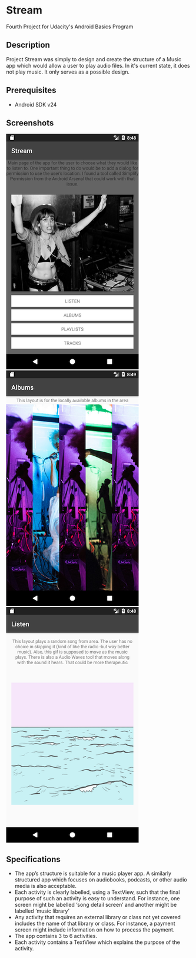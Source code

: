 # Stream
Fourth Project for Udacity's Android Basics Program

## Description

Project Stream was simply to design and create the structure of a Music app which would allow a user to play audio files. In it's current state, it does not play music. It only serves as a possible design.

## Prerequisites

* Android SDK v24

## Screenshots

![Main page](https://github.com/trobbierob/stream/blob/master/screenshots/screenshot1.png)<br />
![Albums page](https://github.com/trobbierob/stream/blob/master/screenshots/screenshot2.png)<br />
![Listen page](https://github.com/trobbierob/stream/blob/master/screenshots/screenshot3.png)

## Specifications

* The app’s structure is suitable for a music player app. A similarly structured app which focuses on audiobooks, podcasts, or other audio media is also acceptable.
* Each activity is clearly labelled, using a TextView, such that the final purpose of such an activity is easy to understand. For instance, one screen might be labelled ‘song detail screen’ and another might be labelled ‘music library’
* Any activity that requires an external library or class not yet covered includes the name of that library or class. For instance, a payment screen might include information on how to process the payment.
* The app contains 3 to 6 activities.
* Each activity contains a TextView which explains the purpose of the activity.

